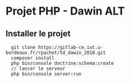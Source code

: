 # Projet PHP - Dawin ALT

## Installer le projet

```
  git clone https://gitlab-ce.iut.u-bordeaux.fr/rpachet/td_dawin_2018.git
  composer install
  php bin/console doctrine:schema:create
  // lancer le serveur
  php bin/console server:run
```
